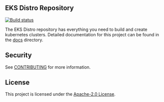 ## EKS Distro Repository

[![Build status](https://prow.eks.amazonaws.com/badge.svg?jobs=*[!-base]-postsubmit)](https://prow.eks.amazonaws.com/?type=postsubmit)

The EKS Distro repository has everything you need to build and create
kubernetes clusters.  Detailed documentation for this project can be found
in the [docs](./docs/contents/index.md) directory.

## Security

See [CONTRIBUTING](CONTRIBUTING.md#security-issue-notifications) for more information.

## License

This project is licensed under the [Apache-2.0 License](LICENSE).

